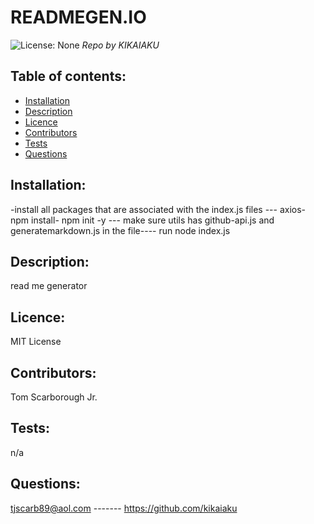 

# READMEGEN.IO
![License: None](https://img.shields.io/github/languages/top/kikaiaku/readmegen.io)
_Repo by KIKAIAKU_

## Table of contents:
- [Installation](#Installation)
- [Description](#Description)
- [Licence](#Licence)
- [Contributors](#Contributors)
- [Tests](#Tests)
- [Questions](#Questions)

## Installation:
-install all packages that are associated with the index.js files --- axios- npm install- npm init -y --- make sure utils has github-api.js and generatemarkdown.js in the file---- run node index.js 

## Description:
read me generator 



## Licence:
MIT License

## Contributors:
Tom Scarborough Jr.

## Tests:
n/a

## Questions:
tjscarb89@aol.com ------- https://github.com/kikaiaku
